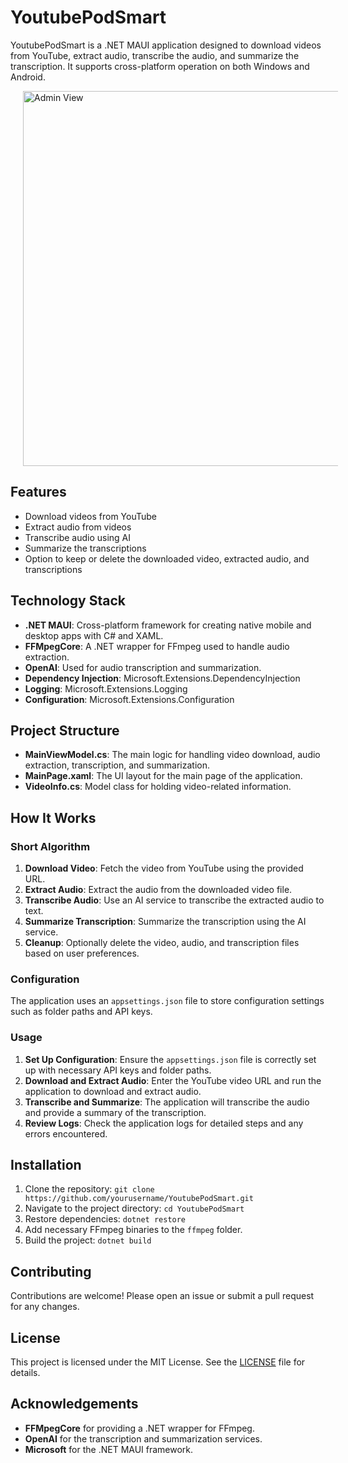 # YoutubePodSmart

YoutubePodSmart is a .NET MAUI application designed to download videos from YouTube, extract audio, transcribe the audio, and summarize the transcription. It supports cross-platform operation on both Windows and Android.

<img src="https://github.com/SlavikKuz/YoutubePodSummary/blob/main/Animation.gif"  alt="Admin View" width ="600" hspace="20"/>

## Features

- Download videos from YouTube
- Extract audio from videos
- Transcribe audio using AI
- Summarize the transcriptions
- Option to keep or delete the downloaded video, extracted audio, and transcriptions

## Technology Stack

- **.NET MAUI**: Cross-platform framework for creating native mobile and desktop apps with C# and XAML.
- **FFMpegCore**: A .NET wrapper for FFmpeg used to handle audio extraction.
- **OpenAI**: Used for audio transcription and summarization.
- **Dependency Injection**: Microsoft.Extensions.DependencyInjection
- **Logging**: Microsoft.Extensions.Logging
- **Configuration**: Microsoft.Extensions.Configuration

## Project Structure

- **MainViewModel.cs**: The main logic for handling video download, audio extraction, transcription, and summarization.
- **MainPage.xaml**: The UI layout for the main page of the application.
- **VideoInfo.cs**: Model class for holding video-related information.

## How It Works

### Short Algorithm

1. **Download Video**: Fetch the video from YouTube using the provided URL.
2. **Extract Audio**: Extract the audio from the downloaded video file.
3. **Transcribe Audio**: Use an AI service to transcribe the extracted audio to text.
4. **Summarize Transcription**: Summarize the transcription using the AI service.
5. **Cleanup**: Optionally delete the video, audio, and transcription files based on user preferences.

### Configuration

The application uses an `appsettings.json` file to store configuration settings such as folder paths and API keys.

### Usage

1. **Set Up Configuration**: Ensure the `appsettings.json` file is correctly set up with necessary API keys and folder paths.
2. **Download and Extract Audio**: Enter the YouTube video URL and run the application to download and extract audio.
3. **Transcribe and Summarize**: The application will transcribe the audio and provide a summary of the transcription.
4. **Review Logs**: Check the application logs for detailed steps and any errors encountered.

## Installation

1. Clone the repository: `git clone https://github.com/yourusername/YoutubePodSmart.git`
2. Navigate to the project directory: `cd YoutubePodSmart`
3. Restore dependencies: `dotnet restore`
4. Add necessary FFmpeg binaries to the `ffmpeg` folder.
5. Build the project: `dotnet build`

## Contributing

Contributions are welcome! Please open an issue or submit a pull request for any changes.

## License

This project is licensed under the MIT License. See the [LICENSE](LICENSE) file for details.

## Acknowledgements

- **FFMpegCore** for providing a .NET wrapper for FFmpeg.
- **OpenAI** for the transcription and summarization services.
- **Microsoft** for the .NET MAUI framework.
